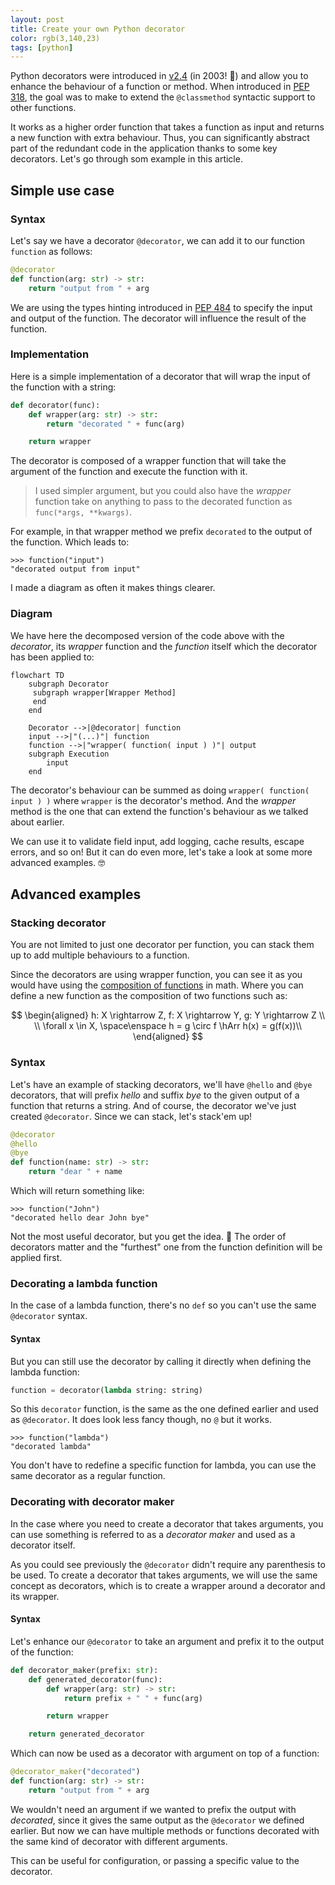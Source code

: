 ```yaml
---
layout: post
title: Create your own Python decorator
color: rgb(3,140,23)
tags: [python]
---
```


Python decorators were introduced in [v2.4][1] (in 2003! 💾) and allow you to enhance the behaviour of a function or method.
When introduced in [PEP 318][1], the goal was to make to extend the `@classmethod` syntactic support to other functions.

It works as a higher order function that takes a function as input and returns a new function with extra behaviour.
Thus, you can significantly abstract part of the redundant code in the application thanks to some key decorators.
Let's go through som example in this article.

## Simple use case

### Syntax

Let's say we have a decorator `@decorator`, we can add it to our function `function` as follows:

```python
@decorator
def function(arg: str) -> str:
    return "output from " + arg
```

We are using the types hinting introduced in [PEP 484][3] to specify the input and output of the function.
The decorator will influence the result of the function.

### Implementation

Here is a simple implementation of a decorator that will wrap the input of the function with a string:

```python
def decorator(func):
    def wrapper(arg: str) -> str:
        return "decorated " + func(arg)

    return wrapper
```

The decorator is composed of a wrapper function that will take the argument of the function and execute the function with it.

> I used simpler argument, but you could also have the _wrapper_ function take on anything to pass to the decorated
function as `func(*args, **kwargs)`.

For example, in that wrapper method we prefix `decorated` to the output of the function.
Which leads to:

```shell
>>> function("input")
"decorated output from input"
```

I made a diagram as often it makes things clearer.

### Diagram

We have here the decomposed version of the code above with the _decorator_, its _wrapper_ function and the _function_
itself which the decorator has been applied to:

```mermaid
flowchart TD
    subgraph Decorator
     subgraph wrapper[Wrapper Method]
     end
    end

    Decorator -->|@decorator| function
    input -->|"(...)"| function
    function -->|"wrapper( function( input ) )"| output
    subgraph Execution
        input
    end
```

The decorator's behaviour can be summed as doing `wrapper( function( input ) )` where `wrapper` is the decorator's method.
And the _wrapper_ method is the one that can extend the function's behaviour as we talked about earlier.

We can use it to validate field input, add logging, cache results, escape errors, and so on! 
But it can do even more, let's take a look at some more advanced examples. 🤓

## Advanced examples

### Stacking decorator

You are not limited to just one decorator per function, you can stack them up to add multiple behaviours to a function.

Since the decorators are using wrapper function, you can see it as you would have using the [composition of functions][3] in math.
Where you can define a new function as the composition of two functions such as:

$$
\begin{aligned}
h: X \rightarrow Z, f: X \rightarrow Y, g: Y \rightarrow Z \\
\\
\forall x \in X, \space\enspace h = g \circ f \hArr h(x) = g(f(x))\\
\end{aligned}
$$

### Syntax

Let's have an example of stacking decorators, we'll have `@hello` and `@bye` decorators, that will prefix _hello_ and suffix
_bye_ to the given output of a function that returns a string. And of course, the decorator we've just created `@decorator`.
Since we can stack, let's stack'em up!

```python
@decorator
@hello
@bye
def function(name: str) -> str:
    return "dear " + name
```

Which will return something like:

```shell
>>> function("John")
"decorated hello dear John bye"
```

Not the most useful decorator, but you get the idea. 🥸 The order of decorators matter and the "furthest" one from the
function definition will be applied first.

### Decorating a lambda function

In the case of a lambda function, there's no `def` so you can't use the same `@decorator` syntax.

#### Syntax

But you can still use the decorator by calling it directly when defining the lambda function:

```python
function = decorator(lambda string: string)
```

So this `decorator` function, is the same as the one defined earlier and used as `@decorator`. 
It does look less fancy though, no `@` but it works.

```shell
>>> function("lambda")
"decorated lambda"
```

You don't have to redefine a specific function for lambda, you can use the same decorator as a regular function.

### Decorating with decorator maker

In the case where you need to create a decorator that takes arguments, you can use something is referred to as a
_decorator maker_ and used as a decorator itself.

As you could see previously the `@decorator` didn't require any parenthesis to be used.
To create a decorator that takes arguments, we will use the same concept as decorators, which is to create a wrapper around
a decorator and its wrapper.

#### Syntax

Let's enhance our `@decorator` to take an argument and prefix it to the output of the function:

```python
def decorator_maker(prefix: str):
    def generated_decorator(func):
        def wrapper(arg: str) -> str:
            return prefix + " " + func(arg)

        return wrapper

    return generated_decorator
```        

Which can now be used as a decorator with argument on top of a function:

```python
@decorator_maker("decorated")
def function(arg: str) -> str:
    return "output from " + arg
```

We wouldn't need an argument if we wanted to prefix the output with _decorated_, since it gives the same output as the
`@decorator` we defined earlier.
But now we can have multiple methods or functions decorated with the same kind of decorator with different arguments.

This can be useful for configuration, or passing a specific value to the decorator.

[1]: https://peps.python.org/pep-0318/
[2]: https://en.wikipedia.org/wiki/Function_composition
[3]: https://peps.python.org/pep-0484/